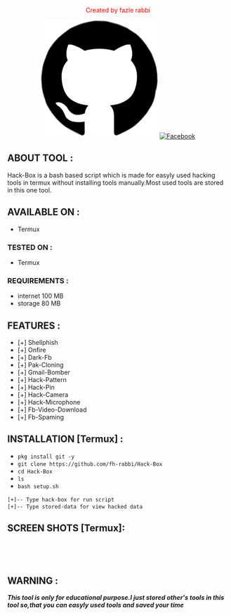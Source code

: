 <p align="center">
<font color="red">Created by fazle rabbi</font>
</p>

<p align="center">
<a href="https://github.com/fh-rabbi"><img title="Github" src="https://github.com/fh-rabbi/Hack-Box/blob/main/images/git.png"></a>
<a href="https://www.facebook.com/fozley.rabbi"><img title="Facebook" src=""></a>
</p>



## ABOUT TOOL :

Hack-Box is a bash based script which is made for easyly used hacking tools in termux without installing tools manually.Most used tools are stored in this one tool.

## AVAILABLE ON :

* Termux

### TESTED ON :

* Termux

### REQUIREMENTS :
* internet 100 MB
* storage 80 MB

## FEATURES :
* [+] Shellphish
* [+] Onfire
* [+] Dark-Fb
* [+] Pak-Cloning
* [+] Gmail-Bomber
* [+] Hack-Pattern
* [+] Hack-Pin
* [+] Hack-Camera
* [+] Hack-Microphone
* [+] Fb-Video-Download
* [+] Fb-Spaming

## INSTALLATION [Termux] :

* `pkg install git -y`
* `git clone https://github.com/fh-rabbi/Hack-Box`
* `cd Hack-Box`
* `ls`
* `bash setup.sh`

```
[+]-- Type hack-box for run script
[+]-- Type stored-data for view hacked data
```

## SCREEN SHOTS [Termux]:

<br>
<p align="center">
<img width="45%" src=""/>
<img width="50%" src=""/>
</p>




## WARNING : 
***This tool is only for educational purpose.I just stored other's tools in this tool so,that you can easyly used tools and saved your time***



